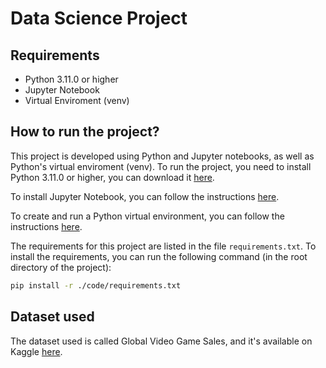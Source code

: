 # Data Science Project

## Requirements

- Python 3.11.0 or higher
- Jupyter Notebook
- Virtual Enviroment (venv)

## How to run the project?

This project is developed using Python and Jupyter notebooks, as well as Python's virtual enviroment (venv). To run the project, you need to install Python 3.11.0 or higher, you can download it [here](https://www.python.org/downloads/).

To install Jupyter Notebook, you can follow the instructions [here](https://jupyter.org/install).

To create and run a Python virtual environment, you can follow the instructions [here](https://docs.python.org/3/library/venv.html).

The requirements for this project are listed in the file `requirements.txt`. To install the requirements, you can run the following command (in the root directory of the project):

```bash
pip install -r ./code/requirements.txt
```

## Dataset used

The dataset used is called Global Video Game Sales, and it's available on Kaggle [here](https://www.kaggle.com/datasets/thedevastator/global-video-game-sales).
